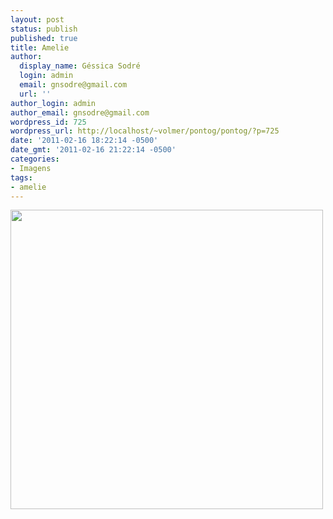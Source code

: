 ```yaml
---
layout: post
status: publish
published: true
title: Amelie
author:
  display_name: Géssica Sodré
  login: admin
  email: gnsodre@gmail.com
  url: ''
author_login: admin
author_email: gnsodre@gmail.com
wordpress_id: 725
wordpress_url: http://localhost/~volmer/pontog/pontog/?p=725
date: '2011-02-16 18:22:14 -0500'
date_gmt: '2011-02-16 21:22:14 -0500'
categories:
- Imagens
tags:
- amelie
---
```

<p><a title="Amelie" href="http://weheartit.com/entry/4983658" target="_blank"><img class="aligncenter size-full wp-image-726" title="Amelie" src="http://localhost/~volmer/pontog/pontog/wp-content/uploads/2011/02/tumblr_lar4tlz0iX1qbb4t7o1_500_large.jpg" alt="" width="500" height="479" /></a></p>
